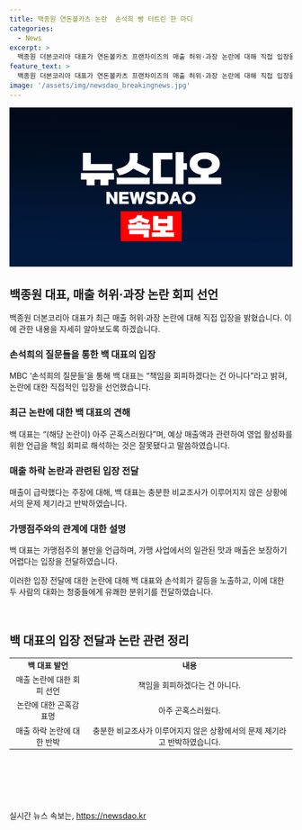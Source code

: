 ```yaml
---
title: 백종원 연돈볼카츠 논란  손석희 빵 터트린 한 마디
categories:
  - News
excerpt: >
  백종원 더본코리아 대표가 연돈볼카츠 프랜차이즈의 매출 허위·과장 논란에 대해 직접 입장을 밝혔다. MBC ‘손석희의 질문들’을 통해 논란에 대한 책임을 회피하지 않겠다는 의사를 표명했으며, 가맹점주와의 기대 매출 분쟁에 대해 설명하고 비판에 대응했다. 이에 대한 손석희와의 고조된 대화로 이를 전하는데, 백 대표는 논란의 해명과 가맹사업에 대한 설명을 전달하며 관심을 집중시켰다.
feature_text: >
  백종원 더본코리아 대표가 연돈볼카츠 프랜차이즈의 매출 허위·과장 논란에 대해 직접 입장을 밝혔다. MBC ‘손석희의 질문들’을 통해 논란에 대한 책임을 회피하지 않겠다는 의사를 표명했으며, 가맹점주와의 기대 매출 분쟁에 대해 설명하고 비판에 대응했다. 이에 대한 손석희와의 고조된 대화로 이를 전하는데, 백 대표는 논란의 해명과 가맹사업에 대한 설명을 전달하며 관심을 집중시켰다.
image: '/assets/img/newsdao_breakingnews.jpg'
---
```


<p><img src="/assets/img/newsdao_breakingnews.jpg" alt="implanttips 속보" /></p>

<h2 data-ke-size="size26">백종원 대표, 매출 허위·과장 논란 회피 선언</h2>

<p data-ke-size="size16">백종원 더본코리아 대표가 최근 매출 허위·과장 논란에 대해 직접 입장을 밝혔습니다. 이에 관한 내용을 자세히 알아보도록 하겠습니다.</p>

<h3 data-ke-size="size21">손석희의 질문들을 통한 백 대표의 입장</h3>

<p data-ke-size="size16">MBC ‘손석희의 질문들’을 통해 백 대표는 “책임을 회피하겠다는 건 아니다”라고 밝혀, 논란에 대한 직접적인 입장을 선언했습니다.</p>

<h3 data-ke-size="size21">최근 논란에 대한 백 대표의 견해</h3>

<p data-ke-size="size16">백 대표는 “(해당 논란이) 아주 곤혹스러웠다”며, 예상 매출액과 관련하여 영업 활성화를 위한 언급을 책임 회피로 해석하는 것은 잘못됐다고 말씀하였습니다.</p>

<h3 data-ke-size="size21">매출 하락 논란과 관련된 입장 전달</h3>

<p data-ke-size="size16">매출이 급락했다는 주장에 대해, 백 대표는 충분한 비교조사가 이루어지지 않은 상황에서의 문제 제기라고 반박하였습니다.</p>

<h3 data-ke-size="size21">가맹점주와의 관계에 대한 설명</h3>

<p data-ke-size="size16">백 대표는 가맹점주의 불만을 언급하며, 가맹 사업에서의 일관된 맛과 매출은 보장하기 어렵다는 입장을 전달하였습니다.</p>

<p data-ke-size="size16">이러한 입장 전달에 대한 논란에 대해 백 대표와 손석희가 갈등을 노출하고, 이에 대한 두 사람의 대화는 청중들에게 유쾌한 분위기를 전달하였습니다.</p>

<p data-ke-size="size16">&nbsp;</p>

<h2 data-ke-size="size26">백 대표의 입장 전달과 논란 관련 정리</h2>

<table>
    <tbody>
        <tr>
            <td style="text-align: center; height: 17px;"><b>백 대표 발언</b></td>
            <td style="text-align: center; height: 17px;"><b>내용</b></td>
        </tr>
        <tr>
            <td style="text-align: center; height: 17px;">매출 논란에 대한 회피 선언</td>
            <td style="text-align: center; height: 17px;">책임을 회피하겠다는 건 아니다.</td>
        </tr>
        <tr>
            <td style="text-align: center; height: 17px;">논란에 대한 곤혹감 표명</td>
            <td style="text-align: center; height: 17px;">아주 곤혹스러웠다.</td>
        </tr>
        <tr>
            <td style="text-align: center; height: 17px;">매출 하락 논란에 대한 반박</td>
            <td style="text-align: center; height: 17px;">충분한 비교조사가 이루어지지 않은 상황에서의 문제 제기라고 반박하였습니다.</td>
        </tr>
    </tbody>
</table>

<p data-ke-size="size16">&nbsp;</p>

<p data-ke-size="size16">&nbsp;</p>

<p data-ke-size="size16">&nbsp;</p>
실시간 뉴스 속보는, <a href="https://newsdao.kr" rel="dofollow">https://newsdao.kr</a>


